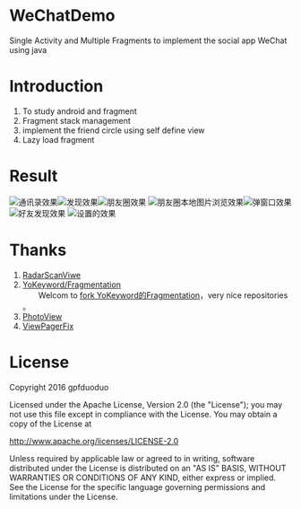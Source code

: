 # WeChatDemo
Single Activity and Multiple Fragments to implement the social app WeChat using java

# Introduction
1. To study android and fragment  
2. Fragment stack management  
3. implement the friend circle using self define view  
4. Lazy load fragment  

# Result  
![通讯录效果](screencapture/device-2016-07-11-151913.png)![发现效果](screencapture/device-2016-07-11-151656.png)![朋友圈效果](screencapture/device-2016-07-11-095451.png)
![朋友圈本地图片浏览效果](screencapture/device-2016-07-11-095328.png)![弹窗口效果](screencapture/device-2016-07-11-095306.png)![好友发现效果](screencapture/device-2016-07-11-095225.png)
![设置的效果](screencapture/device-2016-07-11-151714.png)

# Thanks  
1. [RadarScanViwe](https://github.com/gpfduoduo/RadarScanView)
2. [YoKeyword/Fragmentation](https://github.com/YoKeyword/Fragmentation)  
　　Welcom to [fork YoKeyword的Fragmentation](https://github.com/YoKeyword/Fragmentation)，very nice repositories 。
3. [PhotoView](https://github.com/chrisbanes/PhotoView)  
4. [ViewPagerFix](https://github.com/chrisbanes/PhotoView/issues/31)  


# License  
Copyright 2016 gpfduoduo

Licensed under the Apache License, Version 2.0 (the "License");
you may not use this file except in compliance with the License.
You may obtain a copy of the License at

   http://www.apache.org/licenses/LICENSE-2.0

Unless required by applicable law or agreed to in writing, software
distributed under the License is distributed on an "AS IS" BASIS,
WITHOUT WARRANTIES OR CONDITIONS OF ANY KIND, either express or implied.
See the License for the specific language governing permissions and
limitations under the License.
